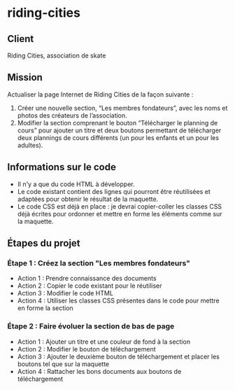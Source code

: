 # riding-cities

## Client
Riding Cities, association de skate

## Mission
Actualiser la page Internet de Riding Cities de la façon suivante :
1. Créer une nouvelle section, “Les membres fondateurs”, avec les noms et photos des créateurs de l’association.
2. Modifier la section comprenant le bouton “Télécharger le planning de cours” pour ajouter un titre et deux boutons permettant de télécharger deux plannings de cours différents (un pour les enfants et un pour les adultes).

## Informations sur le code
+ Il n'y a que du code HTML à développer.
+ Le code existant contient des lignes qui pourront être réutilisées et adaptées pour obtenir le résultat de la maquette.
+ Le code CSS est déjà en place : je devrai copier-coller les classes CSS déjà écrites pour ordonner et mettre en forme les éléments comme sur la maquette.

## Étapes du projet

### Étape 1  : Créez la section "Les membres fondateurs"
- Action 1 : Prendre connaissance des documents
- Action 2 : Copier le code existant pour le réutiliser
- Action 3 : Modifier le code HTML
- Action 4 : Utiliser les classes CSS présentes dans le code pour mettre en forme la section

### Étape 2  : Faire évoluer la section de bas de page
- Action 1 : Ajouter un titre et une couleur de fond à la section
- Action 2 : Modifier le bouton de téléchargement
- Action 3 : Ajouter le deuxième bouton de téléchargement et placer les boutons tel que sur la maquette
- Action 4 : Rattacher les bons documents aux boutons de téléchargement